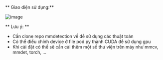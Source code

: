 ** Giao diện sử dụng:**

![image](https://user-images.githubusercontent.com/87514168/223015323-82306d40-d693-474b-8499-7995abd3e0ee.png)

** Lưu ý: **
  - Cần clone repo mmdetection về để sử dụng các thuật toán
  - Có thể điều chỉnh device ở file pod.py thành CUDA để sử dụng gpu
  - Khi cài đặt có thể sẽ cần cài thêm một số thư viện trên máy như mmcv, mmdet, torch, ...
